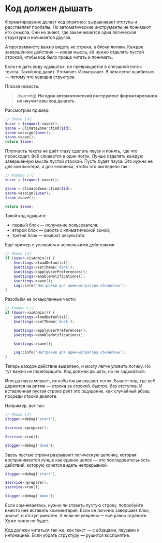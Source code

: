 # Код должен дышать

Форматирование делает код опрятнее: выравнивает отступы и расставляет пробелы.
Но автоматические инструменты не понимают его смысла. Они не знают, где заканчивается одна логическая структура и начинается другая.

А программисту важно видеть не строки, а блоки логики.
Каждое завершённое действие — новая мысль, её нужно отделять пустой строкой, чтобы код было проще читать и понимать.

Если не дать коду «дышать», он превращается в сплошной поток текста.
Такой код давит. Утомляет. Изматывает. В нём легче ошибиться — потому что невидна структура.

<div style="page-break-after: always;"></div>

Плохая новость: 
> {warning}
> **Ни один автоматический инструмент форматирования не научит ваш код дышать.**

Рассмотрим пример:

```php
// Плохо [✗]
$user = $request->user();
$zone = ClimateZone::find($id);
$zone->assign($user);
$zone->save();
return $zone;
```

Плотность текста не даёт глазу сделать паузу и понять, где что происходит. 
Всё сливается в один поток. 
Лучше отделять каждую завершённую мысль пустой строкой. Пусть будет пауза.
Это нужно не для компьютера, а для человека, чтобы это выглядело так:

```php
// Хорошо [✓]
$user = $request->user();

$zone = ClimateZone::find($id);
$zone->assign($user);
$zone->save();

return $zone;
```

<div style="page-break-after: always;"></div>

Такой код «дышит»:
- первый блок — получение пользователя;
- второй блок — работа с климатической зоной;
- третий блок — возврат результата.


Ещё пример с условием и несколькими действиями:

```php
// Плохо [✗]
if ($user->isAdmin()) {
    $settings->loadDefaults();
    $settings->setTheme('dark');
    $settings->applyUserPreferences();
    $settings->enableNotifications();
    $settings->save();
    Log::info('Настройки для администратора обновлены');
}
```

Разобьём на осмысленные части:

```php
// Хорошо [✓]
if ($user->isAdmin()) {
    $settings->loadDefaults();
    $settings->setTheme('dark');

    $settings->applyUserPreferences();
    $settings->enableNotifications();

    $settings->save();

    Log::info('Настройки для администратора обновлены');
}
```

Теперь каждое действие выделено, и мозгу легче уловить логику.
Но тут важно не переборщить. Код должен дышать, но не задыхаться.

Иногда пауза мешает, их избыток разрушает поток.
Бывает код, где всё держится на ритме — строка за строкой, быстро, без отступов. 
И вставленная пустая строка рвёт это ощущение, как случайный абзац посреди строки диалога.


Например, вот так:

```php
// Плохо [✗]
$logger->debug('start');

$service->prepare();

$service->run();

$logger->debug('done');
```

Здесь пустые строки разрывают логическую цепочку, которая воспринимается лучше как единое целое — это последовательность
действий, которую хочется видеть непрерывной.

```php
$logger->debug('start');

$service->prepare();
$service->run();

$logger->debug('done');
```


Если сомневаетесь, нужно ли ставить пустую строку, попробуйте вместо неё вставить комментарий.
Если он логично завершает блок, значит, и отступ уместен.
А если не уверены — всё равно отделите. Хуже точно не будет.

Код должен читаться так же, как текст — с абзацами, паузами и интонацией.
Если убрать структуру — рушится восприятие.
